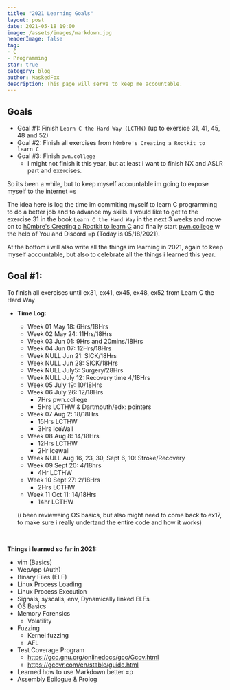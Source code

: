 ```yaml
---
title: "2021 Learning Goals"
layout: post
date: 2021-05-18 19:00
image: /assets/images/markdown.jpg
headerImage: false
tag:
- C
- Programming
star: true
category: blog
author: MaskedFox
description: This page will serve to keep me accountable.
---
```



## Goals
- Goal #1: Finish `Learn C the Hard Way (LCTHW)` (up to exersice 31, 41, 45, 48 and 52)
- Goal #2: Finish all exercises from `h0mbre's Creating a Rootkit to learn C`
- Goal #3: Finish `pwn.college`
  - I might not finish it this year, but at least i want to finish NX and ASLR part and exercises.

So its been a while, but to keep myself accountable im going to expose myself to the internet =s

The idea here is log the time im commiting myself to learn C programming to do a better job and to advance my skills. I would like to get to the exercise 31 in the book `Learn C the Hard Way` in the next 3 weeks and move on to [h0mbre's Creating a Rootkit to learn C](https://github.com/h0mbre/Learning-C) and finally start [pwn.college](https://pwn.college) w the help of You and Discord =p (Today is 05/18/2021).

At the bottom i will also write all the things im learning in 2021, again to keep myself accountable, but also to celebrate all the things i learned this year.

## **Goal #1:** 
To finish all exercises until ex31, ex41, ex45, ex48, ex52 from Learn C the Hard Way

- **Time Log:**
  - Week 01 May 18: 6Hrs/18Hrs
  - Week 02 May 24: 11Hrs/18Hrs
  - Week 03 Jun 01: 9Hrs and 20mins/18Hrs 
  - Week 04 Jun 07: 12Hrs/18Hrs
  - Week NULL Jun 21: SICK/18Hrs
  - Week NULL Jun 28: SICK/18Hrs
  - Week NULL July5: Surgery/28Hrs
  - Week NULL July 12: Recovery time 4/18Hrs
  - Week 05 July 19: 10/18Hrs
  - Week 06 July 26: 12/18Hrs 
    - 7Hrs pwn.college
    - 5Hrs LCTHW & Dartmouth/edx: pointers
  - Week 07 Aug 2: 18/18Hrs
    - 15Hrs LCTHW
    - 3Hrs IceWall
  - Week 08 Aug 8: 14/18Hrs
    - 12Hrs LCTHW
    - 2Hr Icewall
  - Week NULL Aug 16, 23, 30, Sept 6, 10: Stroke/Recovery
  - Week 09 Sept 20: 4/18hrs
    - 4Hr LCTHW
  - Week 10 Sept 27: 2/18Hrs
    - 2Hrs LCTHW
  - Week 11 Oct 11: 14/18Hrs
    - 14hr LCTHW


  (i been revieweing OS basics, but also might need to come back to ex17, to make sure i really undertand the entire code and how it works) 

  &nbsp;

**Things i learned so far in 2021:**
  - vim (Basics)
  - WepApp (Auth)
  - Binary Files (ELF)
  - Linux Process Loading
  - Linux Process Execution
  - Signals, syscalls, env, Dynamically linked ELFs
  - OS Basics
  - Memory Forensics
    - Volatility
  - Fuzzing
    - Kernel fuzzing
    - AFL
  - Test Coverage Program
      - https://gcc.gnu.org/onlinedocs/gcc/Gcov.html 
      - https://gcovr.com/en/stable/guide.html
  - Learned how to use Markdown better =p
  - Assembly Epilogue & Prolog